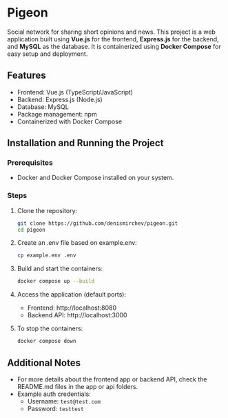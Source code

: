 # Pigeon

Social network for sharing short opinions and news.
This project is a web application built using **Vue.js** for the frontend, **Express.js** for the backend, and **MySQL** as the database. It is containerized using **Docker Compose** for easy setup and deployment.

## Features
- Frontend: Vue.js (TypeScript/JavaScript)
- Backend: Express.js (Node.js)
- Database: MySQL
- Package management: npm
- Containerized with Docker Compose

## Installation and Running the Project

### Prerequisites
- Docker and Docker Compose installed on your system.

### Steps
1. Clone the repository:
   ```bash
   git clone https://github.com/denismirchev/pigeon.git
   cd pigeon
   ```
   
2. Create an .env file based on example.env:
    ```bash
    cp example.env .env
    ```
    
3. Build and start the containers:
   ```bash
   docker compose up --build
   ```
   
4. Access the application (default ports):
   - Frontend: http://localhost:8080
   - Backend API: http://localhost:3000

5. To stop the containers:
   ```bash
   docker compose down
   ```

## Additional Notes
- For more details about the frontend app or backend API, check the README.md files in the app or api folders.
- Example auth credentials:
  - Username: `test@test.com`
  - Password: `testtest`

